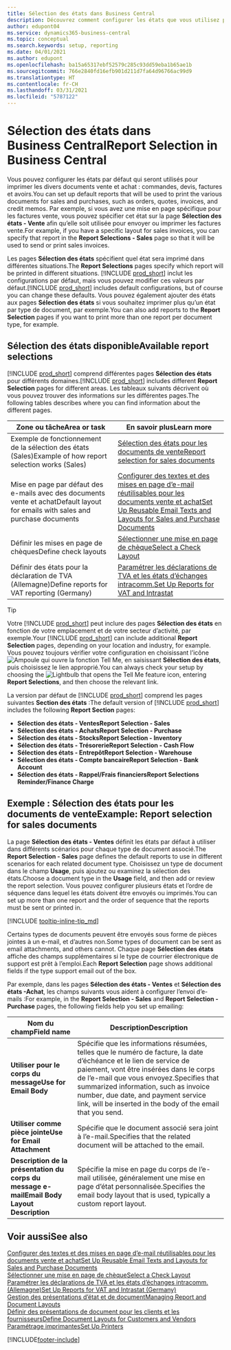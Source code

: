 ```yaml
---
title: Sélection des états dans Business Central
description: Découvrez comment configurer les états que vous utilisez pour imprimer différents types de documents dans Business Central.
author: edupont04
ms.service: dynamics365-business-central
ms.topic: conceptual
ms.search.keywords: setup, reporting
ms.date: 04/01/2021
ms.author: edupont
ms.openlocfilehash: ba15a65317ebf52579c285c93dd59eba1b65ae1b
ms.sourcegitcommit: 766e2840fd16efb901d211d7fa64d96766ac99d9
ms.translationtype: HT
ms.contentlocale: fr-CH
ms.lasthandoff: 03/31/2021
ms.locfileid: "5787122"
---
```

# <a name="report-selection-in-business-central"></a><span data-ttu-id="a4947-103">Sélection des états dans Business Central</span><span class="sxs-lookup"><span data-stu-id="a4947-103">Report Selection in Business Central</span></span>

<span data-ttu-id="a4947-104">Vous pouvez configurer les états par défaut qui seront utilisés pour imprimer les divers documents vente et achat : commandes, devis, factures et avoirs.</span><span class="sxs-lookup"><span data-stu-id="a4947-104">You can set up default reports that will be used to print the various documents for sales and purchases, such as orders, quotes, invoices, and credit memos.</span></span> <span data-ttu-id="a4947-105">Par exemple, si vous avez une mise en page spécifique pour les factures vente, vous pouvez spécifier cet état sur la page **Sélection des états - Vente** afin qu’elle soit utilisée pour envoyer ou imprimer les factures vente.</span><span class="sxs-lookup"><span data-stu-id="a4947-105">For example, if you have a specific layout for sales invoices, you can specify that report in the **Report Selections - Sales** page so that it will be used to send or print sales invoices.</span></span>  

<span data-ttu-id="a4947-106">Les pages **Sélection des états** spécifient quel état sera imprimé dans différentes situations.</span><span class="sxs-lookup"><span data-stu-id="a4947-106">The **Report Selections** pages specify which report will be printed in different situations.</span></span> <span data-ttu-id="a4947-107">[!INCLUDE [prod_short](includes/prod_short.md)] inclut les configurations par défaut, mais vous pouvez modifier ces valeurs par défaut.</span><span class="sxs-lookup"><span data-stu-id="a4947-107">[!INCLUDE [prod_short](includes/prod_short.md)] includes default configurations, but of course you can change these defaults.</span></span> <span data-ttu-id="a4947-108">Vous pouvez également ajouter des états aux pages **Sélection des états** si vous souhaitez imprimer plus qu’un état par type de document, par exemple.</span><span class="sxs-lookup"><span data-stu-id="a4947-108">You can also add reports to the **Report Selection** pages if you want to print more than one report per document type, for example.</span></span>  

## <a name="available-report-selections"></a><span data-ttu-id="a4947-109">Sélection des états disponible</span><span class="sxs-lookup"><span data-stu-id="a4947-109">Available report selections</span></span>

<span data-ttu-id="a4947-110">[!INCLUDE [prod_short](includes/prod_short.md)] comprend différentes pages **Sélection des états** pour différents domaines.</span><span class="sxs-lookup"><span data-stu-id="a4947-110">[!INCLUDE [prod_short](includes/prod_short.md)] includes different **Report Selection** pages for different areas.</span></span> <span data-ttu-id="a4947-111">Les tableaux suivants décrivent où vous pouvez trouver des informations sur les différentes pages.</span><span class="sxs-lookup"><span data-stu-id="a4947-111">The following tables describes where you can find information about the different pages.</span></span>  

|<span data-ttu-id="a4947-112">Zone ou tâche</span><span class="sxs-lookup"><span data-stu-id="a4947-112">Area or task</span></span>  |<span data-ttu-id="a4947-113">En savoir plus</span><span class="sxs-lookup"><span data-stu-id="a4947-113">Learn more</span></span>|
|--------------|----------|
|<span data-ttu-id="a4947-114">Exemple de fonctionnement de la sélection des états (Sales)</span><span class="sxs-lookup"><span data-stu-id="a4947-114">Example of how report selection works (Sales)</span></span>|[<span data-ttu-id="a4947-115">Sélection des états pour les documents de vente</span><span class="sxs-lookup"><span data-stu-id="a4947-115">Report selection for sales documents</span></span>](#example-report-selection-for-sales-documents)|
|<span data-ttu-id="a4947-116">Mise en page par défaut des e-mails avec des documents vente et achat</span><span class="sxs-lookup"><span data-stu-id="a4947-116">Default layout for emails with sales and purchase documents</span></span>  |[<span data-ttu-id="a4947-117">Configurer des textes et des mises en page d’e-mail réutilisables pour les documents vente et achat</span><span class="sxs-lookup"><span data-stu-id="a4947-117">Set Up Reusable Email Texts and Layouts for Sales and Purchase Documents</span></span>](admin-how-setup-email.md#set-up-reusable-email-texts-and-layouts-for-sales-and-purchase-documents) |
|<span data-ttu-id="a4947-118">Définir les mises en page de chèques</span><span class="sxs-lookup"><span data-stu-id="a4947-118">Define check layouts</span></span>     |[<span data-ttu-id="a4947-119">Sélectionner une mise en page de chèque</span><span class="sxs-lookup"><span data-stu-id="a4947-119">Select a Check Layout</span></span>](finance-how-define-check-layouts.md) |
|<span data-ttu-id="a4947-120">Définir des états pour la déclaration de TVA (Allemagne)</span><span class="sxs-lookup"><span data-stu-id="a4947-120">Define reports for VAT reporting (Germany)</span></span>|[<span data-ttu-id="a4947-121">Paramétrer les déclarations de TVA et les états d’échanges intracomm.</span><span class="sxs-lookup"><span data-stu-id="a4947-121">Set Up Reports for VAT and Intrastat</span></span>](LocalFunctionality/Germany/how-to-set-up-reports-for-vat-and-intrastat.md) |

> [!TIP]
> <span data-ttu-id="a4947-122">Votre [!INCLUDE [prod_short](includes/prod_short.md)] peut inclure des pages **Sélection des états** en fonction de votre emplacement et de votre secteur d’activité, par exemple.</span><span class="sxs-lookup"><span data-stu-id="a4947-122">Your [!INCLUDE [prod_short](includes/prod_short.md)] can include additional **Report Selection** pages, depending on your location and industry, for example.</span></span> <span data-ttu-id="a4947-123">Vous pouvez toujours vérifier votre configuration en choisissant l’icône ![Ampoule qui ouvre la fonction Tell Me](media/ui-search/search_small.png "Dites-moi ce que vous voulez faire"), en saisissant **Sélection des états**, puis choisissez le lien approprié.</span><span class="sxs-lookup"><span data-stu-id="a4947-123">You can always check your setup by choosing the ![Lightbulb that opens the Tell Me feature](media/ui-search/search_small.png "Tell me what you want to do") icon, entering **Report Selections**, and then choose the relevant link.</span></span>

<span data-ttu-id="a4947-124">La version par défaut de [!INCLUDE [prod_short](includes/prod_short.md)] comprend les pages suivantes **Section des états** :</span><span class="sxs-lookup"><span data-stu-id="a4947-124">The default version of [!INCLUDE [prod_short](includes/prod_short.md)] includes the following **Report Section** pages:</span></span>

* <span data-ttu-id="a4947-125">**Sélection des états - Ventes**</span><span class="sxs-lookup"><span data-stu-id="a4947-125">**Report Selection - Sales**</span></span>  
* <span data-ttu-id="a4947-126">**Sélection des états - Achats**</span><span class="sxs-lookup"><span data-stu-id="a4947-126">**Report Selection - Purchase**</span></span>  
* <span data-ttu-id="a4947-127">**Sélection des états - Stocks**</span><span class="sxs-lookup"><span data-stu-id="a4947-127">**Report Selection - Inventory**</span></span>  
* <span data-ttu-id="a4947-128">**Sélection des états - Trésorerie**</span><span class="sxs-lookup"><span data-stu-id="a4947-128">**Report Selection - Cash Flow**</span></span>  
* <span data-ttu-id="a4947-129">**Sélection des états - Entrepôt**</span><span class="sxs-lookup"><span data-stu-id="a4947-129">**Report Selection - Warehouse**</span></span>  
* <span data-ttu-id="a4947-130">**Sélection des états - Compte bancaire**</span><span class="sxs-lookup"><span data-stu-id="a4947-130">**Report Selection - Bank Account**</span></span>  
* <span data-ttu-id="a4947-131">**Sélection des états - Rappel/Frais financiers**</span><span class="sxs-lookup"><span data-stu-id="a4947-131">**Report Selections Reminder/Finance Charge**</span></span>  

## <a name="example-report-selection-for-sales-documents"></a><span data-ttu-id="a4947-132">Exemple : Sélection des états pour les documents de vente</span><span class="sxs-lookup"><span data-stu-id="a4947-132">Example: Report selection for sales documents</span></span>

<span data-ttu-id="a4947-133">La page **Sélection des états - Ventes** définit les états par défaut à utiliser dans différents scénarios pour chaque type de document associé.</span><span class="sxs-lookup"><span data-stu-id="a4947-133">The **Report Selection - Sales** page defines the default reports to use in different scenarios for each related document type.</span></span> <span data-ttu-id="a4947-134">Choisissez un type de document dans le champ **Usage**, puis ajoutez ou examinez la sélection des états.</span><span class="sxs-lookup"><span data-stu-id="a4947-134">Choose a document type in the **Usage** field, and then add or review the report selection.</span></span> <span data-ttu-id="a4947-135">Vous pouvez configurer plusieurs états et l’ordre de séquence dans lequel les états doivent être envoyés ou imprimés.</span><span class="sxs-lookup"><span data-stu-id="a4947-135">You can set up more than one report and the order of sequence that the reports must be sent or printed in.</span></span>  

[!INCLUDE [tooltip-inline-tip_md](includes/tooltip-inline-tip_md.md)]

<span data-ttu-id="a4947-136">Certains types de documents peuvent être envoyés sous forme de pièces jointes à un e-mail, et d’autres non.</span><span class="sxs-lookup"><span data-stu-id="a4947-136">Some types of document can be sent as email attachments, and others cannot.</span></span> <span data-ttu-id="a4947-137">Chaque page **Sélection des états** affiche des champs supplémentaires si le type de courrier électronique de support est prêt à l’emploi.</span><span class="sxs-lookup"><span data-stu-id="a4947-137">Each **Report Selection** page shows additional fields if the type support email out of the box.</span></span>  

<span data-ttu-id="a4947-138">Par exemple, dans les pages **Sélection des états - Ventes** et **Sélection des états -Achat**, les champs suivants vous aident à configurer l’envoi d’e-mails :</span><span class="sxs-lookup"><span data-stu-id="a4947-138">For example, in the **Report Selection - Sales** and **Report Selection - Purchase** pages, the following fields help you set up emailing:</span></span>

|<span data-ttu-id="a4947-139">Nom du champ</span><span class="sxs-lookup"><span data-stu-id="a4947-139">Field name</span></span> |<span data-ttu-id="a4947-140">Description</span><span class="sxs-lookup"><span data-stu-id="a4947-140">Description</span></span>  |
|-----------|-------------|
|<span data-ttu-id="a4947-141">**Utiliser pour le corps du message**</span><span class="sxs-lookup"><span data-stu-id="a4947-141">**Use for Email Body**</span></span>| <span data-ttu-id="a4947-142">Spécifie que les informations résumées, telles que le numéro de facture, la date d’échéance et le lien de service de paiement, vont être insérées dans le corps de l’e-mail que vous envoyez.</span><span class="sxs-lookup"><span data-stu-id="a4947-142">Specifies that summarized information, such as invoice number, due date, and payment service link, will be inserted in the body of the email that you send.</span></span>        |
|<span data-ttu-id="a4947-143">**Utiliser comme pièce jointe**</span><span class="sxs-lookup"><span data-stu-id="a4947-143">**Use for Email Attachment**</span></span>| <span data-ttu-id="a4947-144">Spécifie que le document associé sera joint à l’e-mail.</span><span class="sxs-lookup"><span data-stu-id="a4947-144">Specifies that the related document will be attached to the email.</span></span>|
|<span data-ttu-id="a4947-145">**Description de la présentation du corps du message e-mail**</span><span class="sxs-lookup"><span data-stu-id="a4947-145">**Email Body Layout Description**</span></span>|<span data-ttu-id="a4947-146">Spécifie la mise en page du corps de l’e-mail utilisée, généralement une mise en page d’état personnalisée.</span><span class="sxs-lookup"><span data-stu-id="a4947-146">Specifies the email body layout that is used, typically a custom report layout.</span></span> |

## <a name="see-also"></a><span data-ttu-id="a4947-147">Voir aussi</span><span class="sxs-lookup"><span data-stu-id="a4947-147">See also</span></span>

[<span data-ttu-id="a4947-148">Configurer des textes et des mises en page d’e-mail réutilisables pour les documents vente et achat</span><span class="sxs-lookup"><span data-stu-id="a4947-148">Set Up Reusable Email Texts and Layouts for Sales and Purchase Documents</span></span>](admin-how-setup-email.md#set-up-reusable-email-texts-and-layouts-for-sales-and-purchase-documents)  
[<span data-ttu-id="a4947-149">Sélectionner une mise en page de chèque</span><span class="sxs-lookup"><span data-stu-id="a4947-149">Select a Check Layout</span></span>](finance-how-define-check-layouts.md)  
[<span data-ttu-id="a4947-150">Paramétrer les déclarations de TVA et les états d’échanges intracomm. (Allemagne)</span><span class="sxs-lookup"><span data-stu-id="a4947-150">Set Up Reports for VAT and Intrastat (Germany)</span></span>](LocalFunctionality/Germany/how-to-set-up-reports-for-vat-and-intrastat.md)  
[<span data-ttu-id="a4947-151">Gestion des présentations d’état et de document</span><span class="sxs-lookup"><span data-stu-id="a4947-151">Managing Report and Document Layouts</span></span>](ui-manage-report-layouts.md)  
[<span data-ttu-id="a4947-152">Définir des présentations de document pour les clients et les fournisseurs</span><span class="sxs-lookup"><span data-stu-id="a4947-152">Define Document Layouts for Customers and Vendors</span></span>](ui-define-customer-vendor-document-layouts.md)  
[<span data-ttu-id="a4947-153">Paramétrage imprimantes</span><span class="sxs-lookup"><span data-stu-id="a4947-153">Set Up Printers</span></span>](ui-specify-printer-selection-reports.md)  


[!INCLUDE[footer-include](includes/footer-banner.md)]